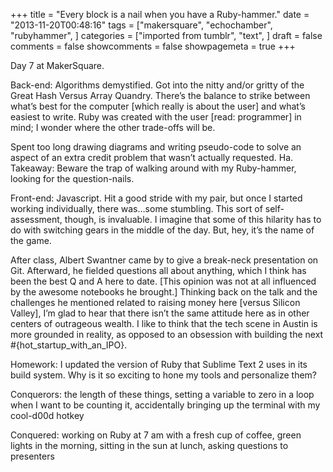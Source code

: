 +++
title = "Every block is a nail when you have a Ruby-hammer."
date = "2013-11-20T00:48:16"
tags = ["makersquare", "echochamber", "rubyhammer", ]
categories = ["imported from tumblr", "text", ]
draft = false
comments = false
showcomments = false
showpagemeta = true
+++

<p>Day 7 at MakerSquare.</p>
<p>Back-end: Algorithms demystified. Got into the nitty and/or gritty of the Great Hash Versus Array Quandry. There&rsquo;s the balance to strike between what&rsquo;s best for the computer [which really is about the user] and what&rsquo;s easiest to write. Ruby was created with the user [read: programmer] in mind; I wonder where the other trade-offs will be.</p>
<p>Spent too long drawing diagrams and writing pseudo-code to solve an aspect of an extra credit problem that wasn&rsquo;t actually requested. Ha. Takeaway: Beware the trap of walking around with my Ruby-hammer, looking for the question-nails.</p>
<p>Front-end: Javascript. Hit a good stride with my pair, but once I started working individually, there was&hellip;some stumbling. This sort of self-assessment, though, is invaluable. I imagine that some of this hilarity has to do with switching gears in the middle of the day. But, hey, it&rsquo;s the name of the game.</p>
<p>After class, Albert Swantner came by to give a break-neck presentation on Git. Afterward, he fielded questions all about anything, which I think has been the best Q and A here to date. [This opinion was not at all influenced by the awesome notebooks he brought.] Thinking back on the talk and the challenges he mentioned related to raising money here [versus Silicon Valley], I&rsquo;m glad to hear that there isn&rsquo;t the same attitude here as in other centers of outrageous wealth. I like to think that the tech scene in Austin is more grounded in reality, as opposed to an obsession with building the next #{hot_startup_with_an_IPO}.</p>
<p>Homework: I updated the version of Ruby that Sublime Text 2 uses in its build system. Why is it so exciting to hone my tools and personalize them?</p>
<p>Conquerors: the length of these things, setting a variable to zero in a loop when I want to be counting it, accidentally bringing up the terminal with my cool-d00d hotkey</p>
<p>Conquered: working on Ruby at 7 am with a fresh cup of coffee, green lights in the morning, sitting in the sun at lunch, asking questions to presenters</p>